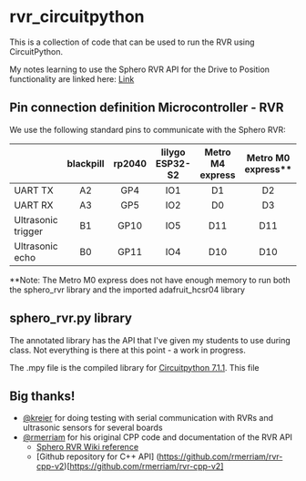 # rvr_circuitpython
This is a collection of code that can be used to run the RVR using CircuitPython.

My notes learning to use the Sphero RVR API for the Drive to Position functionality are linked here: [Link](https://drive.google.com/file/d/1oYMbidrGnvpz_ruhsh2HalU-BsVFMmpa/view?usp=sharing)

## Pin connection definition Microcontroller - RVR

We use the following standard pins to communicate with the Sphero RVR:

|                    | blackpill | rp2040 | lilygo ESP32-S2 | Metro M4 express | Metro M0 express**
|--------------------|:---------:|:------:|:---------------:|:----------------:|:----------------:|
| UART TX            |     A2    |   GP4  |       IO1       |        D1        |        D2        |
| UART RX            |     A3    |   GP5  |       IO2       |        D0        |        D3        |
| Ultrasonic trigger |     B1    |  GP10  |       IO5       |        D11       |        D11       |
| Ultrasonic echo    |     B0    |  GP11  |       IO4       |        D10       |        D10       |

**Note: The Metro M0 express does not have enough memory to run both the sphero_rvr library and the imported adafruit_hcsr04 library

## sphero_rvr.py library ##
The annotated library has the API that I've given my students to use during class. Not everything is there at this point - a work in progress.

The .mpy file is the compiled library for [Circuitpython 7.1.1](https://circuitpython.org). This file 

## Big thanks! ##
* [@kreier](https://github.com/kreier/) for doing testing with serial communication with RVRs and ultrasonic sensors for several boards
* [@rmerriam](https://github.com/rmerriam) for his original CPP code and documentation of the RVR API 
  * [Sphero RVR Wiki reference](https://bitbucket.org/rmerriam/rvr-cpp/wiki/browse/)
  * [Github repository for C++ API] (https://github.com/rmerriam/rvr-cpp-v2)[https://github.com/rmerriam/rvr-cpp-v2]
  
